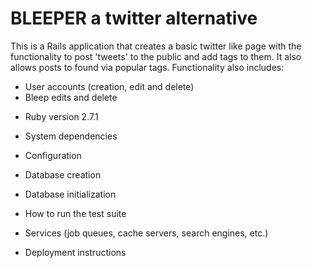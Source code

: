 # BLEEPER a twitter alternative

This is a Rails application that creates a basic twitter like page with the functionality to post 'tweets' to the public and add tags to them. It also allows posts to found via popular tags. Functionality also includes:
- User accounts (creation, edit and delete)
- Bleep edits and delete


* Ruby version 2.7.1

* System dependencies

* Configuration

* Database creation

* Database initialization

* How to run the test suite

* Services (job queues, cache servers, search engines, etc.)

* Deployment instructions
